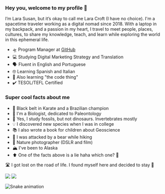 ### Hey you, welcome to my profile 🦊

I’m Lara Susan, but it’s okay to call me Lara Croft (I have no choice). I'm a spacetime traveler working as a digital nomad since 2018. With a laptop in my backpack, and a passion in my heart, I travel to meet people, places, cultures, to share my knowledge, teach, and learn while exploring the world in this ephemeral life. 

- 🛸 Program Manager at [GitHub](https://education.github.com/)
- 💻 Studying Digital Marketing Strategy and Translation 
- 🗣️ Fluent in English and Portuguese
- 🤓 Learning Spanish and Italian 
- 🔗 Also learning "the code thing" 
- ✔️ TESOL/TEFL Certified 

### Super cool facts about me 

- 🥋 Black belt in Karate and a Brazilian champion
- 🧬 I'm a Biologist, dedicated to Paleontology
- 🦖 Yes, I study fossils, but not dinosaurs. Invertebrates mostly 
- 💡 I discovered new species when I was in college
- 📚 I also wrote a book for children about Geoscience
- 🐻 I was attacked by a bear while hiking 
- 📸 Nature photographer (DSLR and film)
- 🏔️ I've been to Alaska 
- ⬆️ One of the facts above is a lie haha which one? 🤔

🛣️ I got lost on the road of life. I found myself here and decided to stay 💖

<div>
  <a href="https://www.linkedin.com/in/lara-susan-4b577a210/"><img src="https://img.shields.io/badge/-LinkedIn-%230077B5?style=for-the-badge&logo=linkedin&logoColor=white" target="_blank"></a>
  <a href = "mailto:mlarasusan@github.com"><img src="https://img.shields.io/badge/-Gmail-%23333?style=for-the-badge&logo=gmail&logoColor=white" target="_blank"></a>

![Snake animation](https://github.com/mlarasusan/mlarasusan/blob/output/github-contribution-grid-snake.svg)
